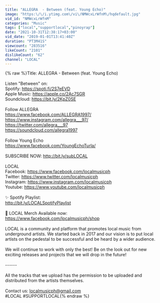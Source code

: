 ```yaml
---
title: "ALLEGRA  - Between (feat. Young Echo)"
image: "https:\/\/i.ytimg.com\/vi\/NMWcxLrWfnM\/hqdefault.jpg"
vid_id: "NMWcxLrWfnM"
categories: "Music"
tags: ["local","supportlocal","pinoyrap"]
date: "2021-10-31T12:38:17+03:00"
vid_date: "2019-01-01T13:41:40Z"
duration: "PT3M41S"
viewcount: "283516"
likeCount: "2101"
dislikeCount: "62"
channel: "LOCAL"
---
```

{% raw %}Title: ALLEGRA - Between (feat. Young Echo)<br /><br />Listen &quot;Between&quot; on:<br />Spotify: <a rel="nofollow" target="blank" href="https://spoti.fi/2S7eEVD">https://spoti.fi/2S7eEVD</a><br />Apple Music: <a rel="nofollow" target="blank" href="https://apple.co/2Ac7SGR">https://apple.co/2Ac7SGR</a><br />Soundcloud: <a rel="nofollow" target="blank" href="https://bit.ly/2KpZ0SE">https://bit.ly/2KpZ0SE</a>  <br /><br />Follow ALLEGRA<br /><a rel="nofollow" target="blank" href="https://www.facebook.com/ALLEGRA1997/">https://www.facebook.com/ALLEGRA1997/</a><br /><a rel="nofollow" target="blank" href="https://www.instagram.com/allegra___97/">https://www.instagram.com/allegra___97/</a><br /><a rel="nofollow" target="blank" href="https://twitter.com/allegra___97">https://twitter.com/allegra___97</a><br /><a rel="nofollow" target="blank" href="https://soundcloud.com/allegra1997">https://soundcloud.com/allegra1997</a><br /><br />Follow Young Echo<br /><a rel="nofollow" target="blank" href="https://www.facebook.com/YoungEchoTurla/">https://www.facebook.com/YoungEchoTurla/</a><br /><br />SUBSCRIBE NOW: <a rel="nofollow" target="blank" href="http://bit.ly/subLOCAL">http://bit.ly/subLOCAL</a><br /><br />LOCAL<br />Facebook: <a rel="nofollow" target="blank" href="https://www.facebook.com/localmusicph">https://www.facebook.com/localmusicph</a><br />Twitter: <a rel="nofollow" target="blank" href="https://www.twitter.com/localmusicph">https://www.twitter.com/localmusicph</a><br />Instagram: <a rel="nofollow" target="blank" href="https://www.instagram.com/localmusicph">https://www.instagram.com/localmusicph</a><br />Youtube: <a rel="nofollow" target="blank" href="https://www.youtube.com/localmusicph">https://www.youtube.com/localmusicph</a><br /><br />✨ Spotify Playlist:<br /><a rel="nofollow" target="blank" href="http://bit.ly/LOCALSpotifyPlaylist">http://bit.ly/LOCALSpotifyPlaylist</a><br /><br />🌊 LOCAL Merch Available now:<br /><a rel="nofollow" target="blank" href="https://www.facebook.com/localmusicph/shop">https://www.facebook.com/localmusicph/shop</a><br /><br />LOCAL is a community and platform that promotes local music from underground artists. We started back in 2017 and our vision is to put local artists on the pedestal to be successful and be heard by a wider audience.<br /><br />We will continue to work with only the best! Be on the look out for new exciting releases and projects that we will drop in the future!<br /><br />------<br /><br />All the tracks that we upload has the permission to be uploaded and distributed from the artists themselves.<br /><br />Contact us: localmusicph@gmail.com<br />#LOCAL #SUPPORTLOCAL{% endraw %}
